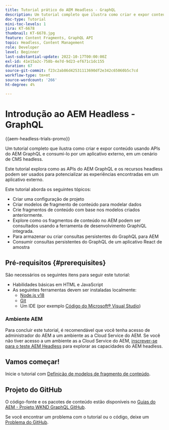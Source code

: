 ```yaml
---
title: Tutorial prático do AEM Headless - GraphQL
description: Um tutorial completo que ilustra como criar e expor conteúdo usando APIs do AEM GraphQL.
doc-type: Tutorial
mini-toc-levels: 1
jira: KT-6678
thumbnail: KT-6678.jpg
feature: Content Fragments, GraphQL API
topic: Headless, Content Management
role: Developer
level: Beginner
last-substantial-update: 2022-10-17T00:00:00Z
exl-id: 41e15a2c-758b-4e7d-9d23-ef671c1dc155
duration: 67
source-git-commit: f23c2ab86d42531113690df2e342c65060b5c7cd
workflow-type: tm+mt
source-wordcount: '266'
ht-degree: 4%

---
```


# Introdução ao AEM Headless - GraphQL

{{aem-headless-trials-promo}}

Um tutorial completo que ilustra como criar e expor conteúdo usando APIs do AEM GraphQL e consumi-lo por um aplicativo externo, em um cenário de CMS headless.

Este tutorial explora como as APIs do AEM GraphQL e os recursos headless podem ser usados para potencializar as experiências encontradas em um aplicativo externo.

Este tutorial aborda os seguintes tópicos:

* Criar uma configuração de projeto
* Criar modelos de fragmento de conteúdo para modelar dados
* Crie fragmentos de conteúdo com base nos modelos criados anteriormente.
* Explore como os fragmentos de conteúdo no AEM podem ser consultados usando a ferramenta de desenvolvimento GraphiQL integrada.
* Para armazenar ou criar consultas persistentes do GraphQL para AEM
* Consumir consultas persistentes do GraphQL de um aplicativo React de amostra

## Pré-requisitos {#prerequisites}

São necessários os seguintes itens para seguir este tutorial:

* Habilidades básicas em HTML e JavaScript
* As seguintes ferramentas devem ser instaladas localmente:
   * [Node.js v18](https://nodejs.org/)
   * [Git](https://git-scm.com/)
   * Um IDE (por exemplo [Código do Microsoft® Visual Studio](https://code.visualstudio.com/))

### Ambiente AEM

Para concluir este tutorial, é recomendável que você tenha acesso de administrador do AEM a um ambiente as a Cloud Service do AEM. Se você não tiver acesso a um ambiente as a Cloud Service do AEM, [inscrever-se para o teste AEM Headless](https://commerce.adobe.com/business-trial/sign-up?items%5B0%5D%5Bid%5D=649A1AF5CBC5467A25E84F2561274821&amp;cli=headless_exl_banner_campaign&amp;co=US&amp;lang=en) para explorar as capacidades do AEM headless.

## Vamos começar!

Inicie o tutorial com [Definição de modelos de fragmento de conteúdo](content-fragment-models.md).

## Projeto do GitHub

O código-fonte e os pacotes de conteúdo estão disponíveis no [Guias do AEM - Projeto WKND GraphQL GitHub](https://github.com/adobe/aem-guides-wknd-graphql).

Se você encontrar um problema com o tutorial ou o código, deixe um [Problema do GitHub](https://github.com/adobe/aem-guides-wknd-graphql/issues).

